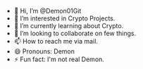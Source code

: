 - 👋 Hi, I’m @Demon01Git
- 👀 I’m interested in Crypto Projects. 
- 🌱 I’m currently learning about Crypto. 
- 💞️ I’m looking to collaborate on few things. 
- 📫 How to reach me via mail. 
- 😄 Pronouns: Demon
- ⚡ Fun fact: I'm not real Demon. 

<!---
Demon01Git/Demon01Git is a ✨ special ✨ repository because its `README.md` (this file) appears on your GitHub profile.
You can click the Preview link to take a look at your changes.
--->
